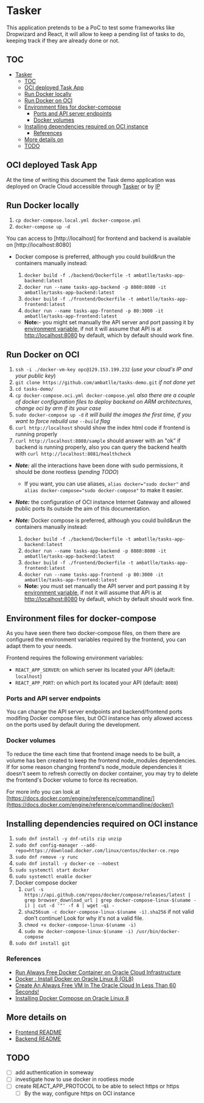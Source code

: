 # Tasker

This application pretends to be a PoC to test some frameworks like Dropwizard and React, it will allow to keep a pending list of tasks to do, keeping track if they are already done or not.

## TOC

- [Tasker](#tasker)
  - [TOC](#toc)
  - [OCI deployed Task App](#oci-deployed-task-app)
  - [Run Docker locally](#run-docker-locally)
  - [Run Docker on OCI](#run-docker-on-oci)
  - [Environment files for docker-compose](#environment-files-for-docker-compose)
    - [Ports and API server endpoints](#ports-and-api-server-endpoints)
    - [Docker volumes](#docker-volumes)
  - [Installing dependencies required on OCI instance](#installing-dependencies-required-on-oci-instance)
    - [References](#references)
  - [More details on](#more-details-on)
  - [TODO](#todo)

## OCI deployed Task App

At the time of writing this document the Task demo application was deployed on Oracle Cloud accessible through [Tasker](http://ambatlle-tasks-demo.duckdns.org/) or by [IP](http://129.153.215.36/)

## Run Docker locally

1. `cp docker-compose.local.yml docker-compose.yml`
2. `docker-compose up -d`

You can access to [http://localhost] for frontend and backend is available on [http://localhost:8080]

- Docker compose is preferred, although you could build&run the containers manually instead:
  
  1. `docker build -f ./backend/Dockerfile -t ambatlle/tasks-app-backend:latest`
  2. `docker run --name tasks-app-backend -p 8080:8080 -it ambatlle/tasks-app-backend:latest`
  3. `docker build -f ./frontend/Dockerfile -t ambatlle/tasks-app-frontend:latest`
  4. `docker run --name tasks-app-frontend -p 80:3000 -it ambatlle/tasks-app-frontend:latest`

  - **Note:**- you might set manually the API server and port passing it by [environment variable](#environment-files-for-docker-compose), if not it will assume that API is at [http://localhost:8080](http://localhost:8080) by default, which by default should work fine.

## Run Docker on OCI

1. `ssh -i ./docker-vm-key opc@129.153.199.232` (*use your cloud's IP and your public key*)
2. `git clone https://github.com/ambatlle/tasks-demo.git` *if not done yet*
3. `cd tasks-demo/`
4. `cp docker-compose.oci.yml docker-compose.yml` *also there are a couple of docker configuration files to deploy backend on ARM architectures, change oci by arm if its your case*
5. `sudo docker-compose up -d` *it will build the images the first time, if you want to force rebuild use `--build` flag*
6. `curl http://localhost` should show the index html code if frontend is running properly
7. `curl http://localhost:8080/sample` should answer with an "ok" if backend is running properly, also you can query the backend health with `curl http://localhost:8081/healthcheck`

- ***Note:*** all the interactions have been done with sudo permissions, it should be done rootless (*pending TODO*)
  - If you want, you can use aliases, `alias docker="sudo docker"` and `alias docker-compose="sudo docker-compose"` to make it easier.
- ***Note:*** the configuration of OCI instance Internet Gateway and allowed public ports its outside the aim of this documentation.
- ***Note:*** Docker compose is preferred, although you could build&run the containers manually instead:

  1. `docker build -f ./backend/Dockerfile -t ambatlle/tasks-app-backend:latest`
  2. `docker run --name tasks-app-backend -p 8080:8080 -it ambatlle/tasks-app-backend:latest`
  3. `docker build -f ./frontend/Dockerfile -t ambatlle/tasks-app-frontend:latest`
  4. `docker run --name tasks-app-frontend -p 80:3000 -it ambatlle/tasks-app-frontend:latest`

  - **Note:** you must set manually the API server and port passing it by [environment variable](#environment-files-for-docker-compose), if not it will assume that API is at [http://localhost:8080](http://localhost:8080) by default, which by default should work fine.

## Environment files for docker-compose

As you have seen there two docker-compose files, on them there are configured the environment variables required by the frontend, you can adapt them to your needs.

Frontend requires the following environment variables:

- `REACT_APP_SERVER`: on which server its located your API (default: `localhost`)
- `REACT_APP_PORT`: on which port its located your API (default: `8080`)

### Ports and API server endpoints

You can change the API server endpoints and backend/frontend ports modifing Docker compose files, but OCI instance has only allowed access on the ports used by default during the development.

### Docker volumes

To reduce the time each time that frontend image needs to be built, a volume has ben created to keep the frontend node_modules dependencies. If for some reason changing frontend's node_module dependencies it doesn't seem to refresh correctly on docker container, you may try to delete the frontend's Docker volume to force its recreation.

For more info you can look at [https://docs.docker.com/engine/reference/commandline/](https://docs.docker.com/engine/reference/commandline/docker/)

## Installing dependencies required on OCI instance

1. `sudo dnf install -y dnf-utils zip unzip`
2. `sudo dnf config-manager --add-repo=https://download.docker.com/linux/centos/docker-ce.repo`
3. `sudo dnf remove -y runc`
4. `sudo dnf install -y docker-ce --nobest`
5. `sudo systemctl start docker`
6. `sudo systemctl enable docker`
7. Docker compose docker
   1. `curl -s https://api.github.com/repos/docker/compose/releases/latest | grep browser_download_url | grep docker-compose-linux-$(uname -i) | cut -d '"' -f 4 | wget -qi -`
   2. `sha256sum -c docker-compose-linux-$(uname -i).sha256` if not valid don't continue! Look for why it's not a valid file.
   3. `chmod +x docker-compose-linux-$(uname -i)`
   4. `sudo mv docker-compose-linux-$(uname -i) /usr/bin/docker-compose`
8. `sudo dnf install git`

### References

- [Run Always Free Docker Container on Oracle Cloud Infrastructure](https://medium.com/oracledevs/run-always-free-docker-container-on-oracle-cloud-infrastructure-c88e36b65610)
- [Docker : Install Docker on Oracle Linux 8 (OL8)](https://oracle-base.com/articles/linux/docker-install-docker-on-oracle-linux-ol8)
- [Create An Always Free VM In The Oracle Cloud In Less Than 60 Seconds!](https://www.youtube.com/watch?v=Fiu9BiNocJ4)
- [Installing Docker Compose on Oracle Linux 8](https://techviewleo.com/install-docker-compose-on-oracle-linux/)

## More details on

- [Frontend README](./frontend/README.md)
- [Backend README](./backend/README.md)

## TODO

- [ ] add authentication in someway
- [ ] investigate how to use docker in rootless mode
- [ ] create REACT_APP_PROTOCOL to be able to select https or https
  - [ ] By the way, configure https on OCI instance
